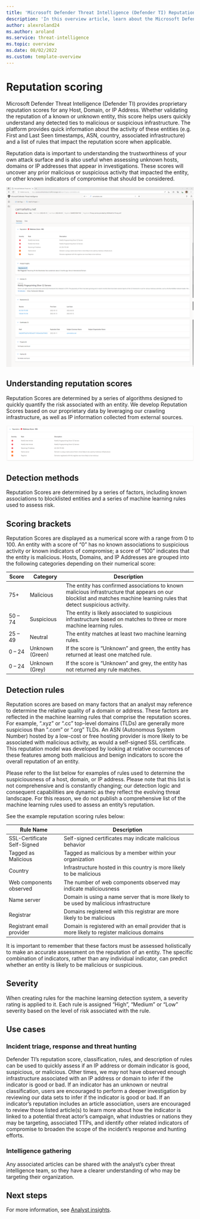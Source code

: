 ```yaml
--- 
title: 'Microsoft Defender Threat Intelligence (Defender TI) Reputation Scoring'
description: 'In this overview article, learn about the Microsoft Defender Threat Intelligence (Defender TI)’s reputation scoring feature.'
author: alexroland24
ms.author: aroland
ms.service: threat-intelligence
ms.topic: overview
ms.date: 08/02/2022
ms.custom: template-overview
---
```


# Reputation scoring

Microsoft Defender Threat Intelligence (Defender TI) provides proprietary reputation scores for any Host, Domain, or IP Address. Whether validating the reputation of a known or unknown entity, this score helps users quickly understand any detected ties to malicious or suspicious infrastructure. The platform provides quick information about the activity of these entities (e.g. First and Last Seen timestamps, ASN, country, associated infrastructure) and a list of rules that impact the reputation score when applicable.

Reputation data is important to understanding the trustworthiness of your own attack surface and is also useful when assessing unknown hosts, domains or IP addresses that appear in investigations. These scores will uncover any prior malicious or suspicious activity that impacted the entity, or other known indicators of compromise that should be considered.

![Reputation Edge Screenshot](media/reputationEdgeScreenshot.png)
## Understanding reputation scores

Reputation Scores are determined by a series of algorithms designed to quickly quantify the risk associated with an entity. We develop Reputation Scores based on our proprietary data by leveraging our crawling infrastructure, as well as IP information collected from external sources.

![Reputation Summary Card](media/reputationSummaryCard.png)

## Detection methods
Reputation Scores are determined by a series of factors, including known associations to blocklisted entities and a series of machine learning rules used to assess risk.

## Scoring brackets
Reputation Scores are displayed as a numerical score with a range from 0 to 100. An entity with a score of “0” has no known associations to suspicious activity or known indicators of compromise; a score of “100” indicates that the entity is malicious. Hosts, Domains, and IP Addresses are grouped into the following categories depending on their numerical score:

|     Score             |     Category              |     Description                                                                                                                                                                          |
|-----------------------|---------------------------|------------------------------------------------------------------------------------------------------------------------------------------------------------------------------------------|
|     75+               |     Malicious             |     The   entity has confirmed associations to known malicious infrastructure that   appears on our blocklist and matches machine learning rules that detect   suspicious activity.      |
|     50   – 74         |     Suspicious            |     The   entity is likely associated to suspicious infrastructure based on matches to   three or more machine learning rules.                                                           |
|     25   – 49         |     Neutral               |     The   entity matches at least two machine learning rules.                                                                                                                            |
|     0   – 24          |     Unknown   (Green)     |     If   the score is “Unknown” and green, the entity has returned at least one   matched rule.                                                                                          |
|     0   – 24          |     Unknown   (Grey)      |     If   the score is “Unknown” and grey, the entity has not returned any rule   matches.                                                                                                |  

## Detection rules

Reputation scores are based on many factors that an analyst may reference to determine the relative quality of a domain or address. These factors are reflected in the machine learning rules that comprise the reputation scores. For example, “.xyz” or “.cc” top-level domains (TLDs) are generally more suspicious than ".com” or “.org” TLDs. An ASN (Autonomous System Number) hosted by a low-cost or free hosting provider is more likely to be associated with malicious activity, as would a self-signed SSL certificate. This reputation model was developed by looking at relative occurrences of these features among both malicious and benign indicators to score the overall reputation of an entity.

Please refer to the list below for examples of rules used to determine the suspiciousness of a host, domain, or IP address. Please note that this list is not comprehensive and is constantly changing; our detection logic and consequent capabilities are dynamic as they reflect the evolving threat landscape. For this reason, we do not publish a comprehensive list of the machine learning rules used to assess an entity’s reputation.

See the example reputation scoring rules below:

|     Rule   Name                    |     Description                                                                                        |
|------------------------------------|--------------------------------------------------------------------------------------------------------|
|     SSL-Certificate Self-Signed    |     Self-signed certificates may indicate   malicious behavior                                         |
|     Tagged as Malicious            |     Tagged as malicious by a member within your   organization                                         |
|     Country                        |     Infrastructure hosted in this country is more   likely to be malicious                             |
|     Web components observed        |     The number of web components observed may   indicate maliciousness                                 |
|     Name server                    |     Domain is using a name server that is more   likely to be used by malicious infrastructure         |
|     Registrar                      |     Domains registered with this registrar are   more likely to be malicious                           |
|     Registrant email provider      |     Domain is registered with an email provider   that is more likely to register malicious domains    |

It is important to remember that these factors must be assessed holistically to make an accurate assessment on the reputation of an entity. The specific combination of indicators, rather than any individual indicator, can predict whether an entity is likely to be malicious or suspicious.

## Severity

When creating rules for the machine learning detection system, a severity rating is applied to it. Each rule is assigned “High”, “Medium” or “Low” severity based on the level of risk associated with the rule.

## Use cases

### Incident triage, response and threat hunting
Defender TI’s reputation score, classification, rules, and description of rules can be used to quickly assess if an IP address or domain indicator is good, suspicious, or malicious. Other times, we may not have observed enough infrastructure associated with an IP address or domain to infer if the indicator is good or bad. If an indicator has an unknown or neutral classification, users are encouraged to perform a deeper investigation by reviewing our data sets to infer if the indicator is good or bad. If an indicator’s reputation includes an article association, users are encouraged to review those listed article(s) to learn more about how the indicator is linked to a potential threat actor’s campaign, what industries or nations they may be targeting, associated TTPs, and identify other related indicators of compromise to broaden the scope of the incident’s response and hunting efforts.

### Intelligence gathering

Any associated articles can be shared with the analyst’s cyber threat intelligence team, so they have a clearer understanding of who may be targeting their organization.

## Next steps
For more information, see [Analyst insights](analyst-insights.md).